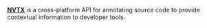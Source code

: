 **[NVTX](https://github.com/NVIDIA/NVTX)** is a cross-platform API for annotating source code to provide contextual information to developer tools.